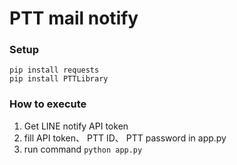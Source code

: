 # PTT mail notify
### Setup
```
pip install requests
pip install PTTLibrary
```
### How to execute
1. Get LINE notify API token
2. fill API token、 PTT ID、 PTT password in app.py
3. run command `python app.py`
